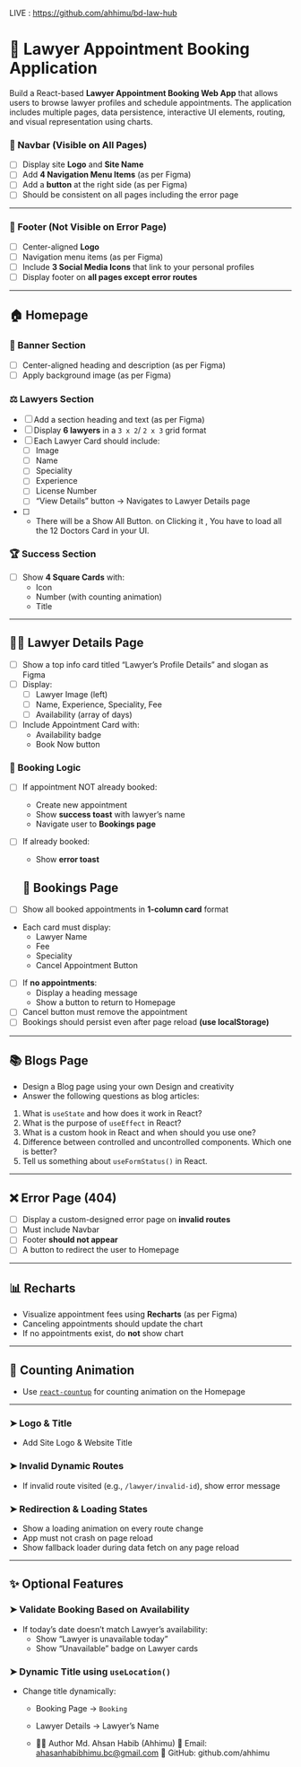 LIVE : https://github.com/ahhimu/bd-law-hub

# 🧪 Lawyer Appointment Booking Application 
 Build a React-based **Lawyer Appointment Booking Web App** that allows users to browse lawyer profiles and schedule appointments.  The application includes multiple pages, data persistence, interactive UI elements, routing, and visual representation using charts.

 ### 🧭 Navbar (Visible on All Pages)

- [ ] Display site **Logo** and **Site Name**
- [ ] Add **4 Navigation Menu Items** (as per Figma)
- [ ] Add a **button** at the right side (as per Figma)
- [ ] Should be consistent on all pages including the error page

---

### 🦶 Footer (Not Visible on Error Page)

- [ ] Center-aligned **Logo**
- [ ] Navigation menu items (as per Figma)
- [ ] Include **3 Social Media Icons** that link to your personal profiles
- [ ] Display footer on **all pages except error routes**

---

## 🏠 Homepage

### 🎯 Banner Section

- [ ] Center-aligned heading and description (as per Figma)
- [ ] Apply background image (as per Figma)

### ⚖️ Lawyers Section

- [ ] Add a section heading and text (as per Figma)
- [ ] Display **6 lawyers** in a `3 x 2`/ `2 x 3`  grid format
- [ ] Each Lawyer Card should include:
  - [ ] Image
  - [ ] Name
  - [ ] Speciality
  - [ ] Experience
  - [ ] License Number
  - [ ] “View Details” button → Navigates to Lawyer Details page
- [ ] - There will be a Show All Button. on Clicking it ,  You have to load all the 12 Doctors Card in your UI. 

### 🏆 Success Section

- [ ] Show **4 Square Cards** with:
  - Icon
  - Number (with counting animation)
  - Title

---

## 👨‍⚖️ Lawyer Details Page

- [ ] Show a top info card titled “Lawyer’s Profile Details” and slogan as Figma
- [ ] Display:
  - [ ] Lawyer Image (left)
  - [ ] Name, Experience, Speciality, Fee
  - [ ] Availability (array of days)
- [ ] Include Appointment Card with:
  - Availability badge
  - Book Now button

### 🧾 Booking Logic

- [ ] If appointment NOT already booked:
  - Create new appointment
  - Show **success toast** with lawyer’s name
  - Navigate user to **Bookings page**
- [ ] If already booked:
  - Show **error toast**
  ## 📅 Bookings Page

- [ ] Show all booked appointments in **1-column card** format
- Each card must display:
  - Lawyer Name
  - Fee
  - Speciality
  - Cancel Appointment Button
- [ ] If **no appointments**:
  - Display a heading message
  - Show a button to return to Homepage
- [ ] Cancel button must remove the appointment
- [ ] Bookings should persist even after page reload **(use localStorage)**

---

## 📚 Blogs Page

- Design a Blog page using your own Design and creativity
- Answer the following questions as blog articles:

1. What is `useState` and how does it work in React?
2. What is the purpose of `useEffect` in React?
3. What is a custom hook in React and when should you use one?
4. Difference between controlled and uncontrolled components. Which one is better?
5. Tell us something about `useFormStatus()` in React.

---

## ❌ Error Page (404)

- [ ] Display a custom-designed error page on **invalid routes**
- [ ] Must include Navbar
- [ ] Footer **should not appear**
- [ ] A button to redirect the user to Homepage

---

## 📊 Recharts

- Visualize appointment fees using **Recharts** (as per Figma)
- Canceling appointments should update the chart
- If no appointments exist, do **not** show chart

---

## 🔢 Counting Animation

- Use [`react-countup`](https://www.npmjs.com/package/react-countup) for counting animation on the Homepage

---

### ➤ Logo & Title

- Add Site Logo & Website Title

### ➤ Invalid Dynamic Routes

- If invalid route visited (e.g., `/lawyer/invalid-id`), show error message

### ➤ Redirection & Loading States

- Show a loading animation on every route change
- App must not crash on page reload
- Show fallback loader during data fetch on any page reload

---

## ✨ Optional Features

### ➤ Validate Booking Based on Availability

- If today’s date doesn’t match Lawyer’s availability:
  - Show “Lawyer is unavailable today”
  - Show “Unavailable” badge on Lawyer cards

### ➤ Dynamic Title using `useLocation()`

- Change title dynamically:
  - Booking Page → `Booking`
  - Lawyer Details → Lawyer’s Name
 
  - 🧑‍💻 Author
Md. Ahsan Habib (Ahhimu)
📧 Email: ahasanhabibhimu.bc@gmail.com
🔗 GitHub: github.com/ahhimu

